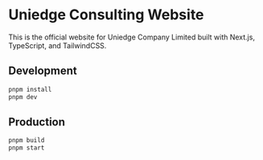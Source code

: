 # Uniedge Consulting Website

This is the official website for Uniedge Company Limited built with Next.js, TypeScript, and TailwindCSS.

## Development
```bash
pnpm install
pnpm dev
```

## Production
```bash
pnpm build
pnpm start
```
